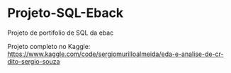 # Projeto-SQL-Eback
 Projeto de portifolio de SQL da ebac

Projeto completo no Kaggle:
https://www.kaggle.com/code/sergiomurilloalmeida/eda-e-analise-de-cr-dito-sergio-souza
